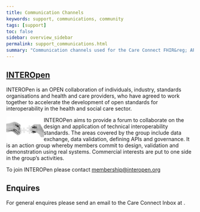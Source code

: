 ```yaml
---
title: Communication Channels
keywords: support, communications, community 
tags: [support]
toc: false
sidebar: overview_sidebar
permalink: support_communications.html
summary: "Communication channels used for the Care Connect FHIR&reg; API."
---
```


## [INTEROpen](http://http://www.interopen.org/)

INTEROPen is an OPEN collaboration of individuals, industry, standards organisations and health and care providers, who have agreed to work together to accelerate the development of open standards for interoperability in the health and social care sector.

<img src="images/overview/connect.jpg" alt="Image of two hands holding a jigsaw piece" style="width:20%; float:left"> INTEROPen aims to provide a forum to collaborate on the design and application of technical interoperability standards. The areas covered by the group include data exchange, data validation, defining APIs and governance. It is an action group whereby members commit to design, validation and demonstration using real systems.
Commercial interests are put to one side in the group’s activities.

To join INTEROPen please contact <membership@interopen.org>

## Enquires

For general enquires please send an email to the Care Connect Inbox at <a href="mailto:careconnect@interopen.org"></a>.

